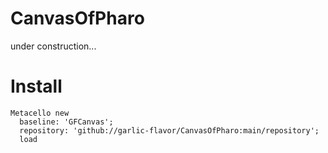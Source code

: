 # CanvasOfPharo

under construction...

# Install
```
Metacello new
  baseline: 'GFCanvas';
  repository: 'github://garlic-flavor/CanvasOfPharo:main/repository';
  load
```

